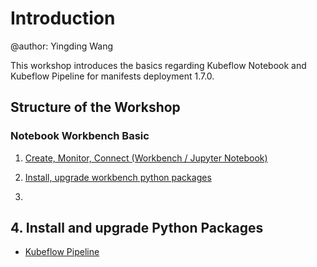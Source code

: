 # Introduction
@author: Yingding Wang

This workshop introduces the basics regarding Kubeflow Notebook and Kubeflow Pipeline for manifests deployment 1.7.0.

## Structure of the Workshop

### Notebook Workbench Basic 
1. [Create, Monitor, Connect (Workbench / Jupyter Notebook)](./workbench1.md)
2. [Install, upgrade workbench python packages](./workbench2.md)

4. 
## 4. Install and upgrade Python Packages

* [Kubeflow Pipeline](./KubeflowPipeline.md)